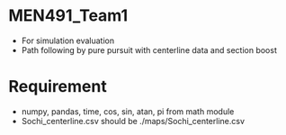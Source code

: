 # MEN491_Team1
- For simulation evaluation
- Path following by pure pursuit with centerline data and section boost

# Requirement
- numpy, pandas, time, cos, sin, atan, pi from math module
- Sochi_centerline.csv should be ./maps/Sochi_centerline.csv

